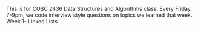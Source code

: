 This is for COSC 2436 Data Structures and Algorithms class. Every Friday, 7-9pm, we code interview style questions on topics we learned that week. 
Week 1- Linked Lists
